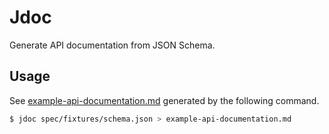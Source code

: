# Jdoc
Generate API documentation from JSON Schema.

## Usage
See [example-api-documentation.md](example-api-documentation.md) generated by the following command.

```sh
$ jdoc spec/fixtures/schema.json > example-api-documentation.md
```
